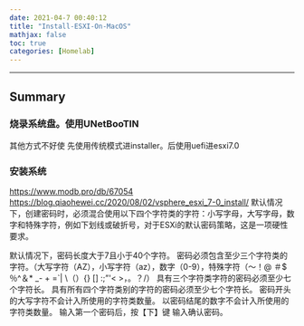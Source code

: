 ```yaml
---
date: 2021-04-7 00:40:12
title: "Install-ESXI-On-MacOS"
mathjax: false
toc: true
categories: [Homelab]
---
```

***

## Summary

<!-- more -->
### 烧录系统盘。使用UNetBooTIN
其他方式不好使
先使用传统模式进installer。后使用uefi进esxi7.0
### 安装系统
https://www.modb.pro/db/67054
https://blog.qiaohewei.cc/2020/08/02/vsphere_esxi_7-0_install/
默认情况下，创建密码时，必须混合使用以下四个字符类的字符：小写字母，大写字母，数字和特殊字符，例如下划线或破折号，对于ESXi的默认密码策略，这是一项硬性要求。

默认情况下，密码长度大于7且小于40个字符。
密码必须包含至少三个字符类的字符。（大写字符（AZ），小写字符（az），数字（0-9），特殊字符（〜！@ ＃$％^＆* _- + =`| \（）{} [] :;”'< >，。？/）
具有三个字符类字符的密码必须至少七个字符长。
具有所有四个字符类别的字符的密码必须至少七个字符长。
密码开头的大写字符不会计入所使用的字符类数量。
以密码结尾的数字不会计入所使用的字符类数量。
输入第一个密码后，按【下】键 输入确认密码。
